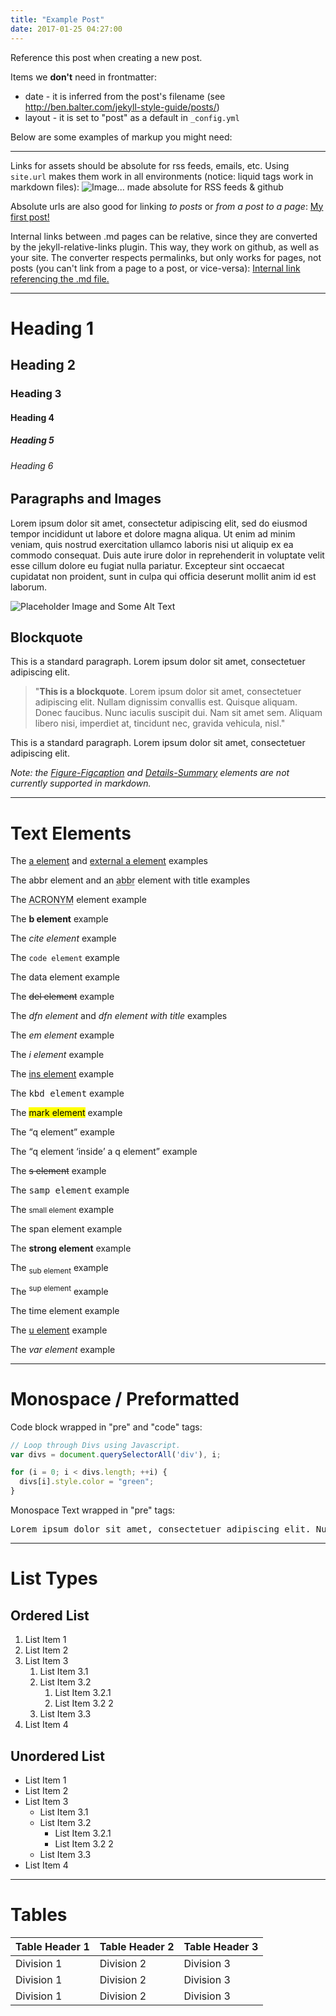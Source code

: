 ```yaml
---
title: "Example Post"
date: 2017-01-25 04:27:00
---
```


Reference this post when creating a new post.

Items we **don't** need in frontmatter:

 * date - it is inferred from the post's filename (see http://ben.balter.com/jekyll-style-guide/posts/)
 * layout - it is set to "post" as a default in `_config.yml`

Below are some examples of markup you might need:

* * *
Links for assets should be absolute for rss feeds, emails, etc. Using `site.url`
makes them work in all environments (notice: liquid tags work in markdown files):
![Image... made absolute for RSS feeds & github]({{site.url}}/assets/images/logo.png)

Absolute urls are also good for linking *to posts* or *from a post to a page*:
[My first post!]({{site.url}}/2010/11/04/bryan-vs-the-internet)

Internal links between .md pages can be relative, since they are converted by the
jekyll-relative-links plugin. This way, they work on github, as well as your site.
The converter respects permalinks, but only works for pages, not posts (you can't
link from a page to a post, or vice-versa):
[Internal link referencing the .md file.](about.md)
* * *

# Heading 1

## Heading 2

### Heading 3

#### Heading 4

##### Heading 5

###### Heading 6

## Paragraphs and Images

Lorem ipsum dolor sit amet, consectetur adipiscing elit, sed do eiusmod tempor incididunt ut labore et dolore magna aliqua. Ut enim ad minim veniam, quis nostrud exercitation ullamco laboris nisi ut aliquip ex ea commodo consequat. Duis aute irure dolor in reprehenderit in voluptate velit esse cillum dolore eu fugiat nulla pariatur. Excepteur sint occaecat cupidatat non proident, sunt in culpa qui officia deserunt mollit anim id est laborum.

![Placeholder Image and Some Alt Text](https://placehold.it/350x150 "A title element for this placeholder image.")

## Blockquote

This is a standard paragraph. Lorem ipsum dolor sit amet, consectetuer adipiscing elit.

> "**This is a blockquote**. Lorem ipsum dolor sit amet, consectetuer adipiscing elit. Nullam dignissim convallis est. Quisque aliquam. Donec faucibus. Nunc iaculis suscipit dui. Nam sit amet sem. Aliquam libero nisi, imperdiet at, tincidunt nec, gravida vehicula, nisl."

This is a standard paragraph. Lorem ipsum dolor sit amet, consectetuer adipiscing elit.

*Note: the [Figure-Figcaption](http://html5doctor.com/the-figure-figcaption-elements/) and [Details-Summary](http://html5doctor.com/the-details-and-summary-elements/) elements are not currently supported in markdown.*

* * *

# Text Elements

The [a element](#) and [external a element](https://example.com) examples

The <abbr>abbr element</abbr> and an <abbr title="Abbreviation">abbr</abbr> element with title examples

The <acronym title="A Cowboy Ran One New York Marathon">ACRONYM</acronym> element example

The **b element** example

The <cite>cite element</cite> example

The `code element` example

The <data value="3967381398">data element</data> example

The ~~del element~~ example

The <dfn>dfn element</dfn> and <dfn title="Title text">dfn element with title</dfn> examples

The _em element_ example

The _i element_ example

The <ins>ins element</ins> example

The <kbd>kbd element</kbd> example

The <mark>mark element</mark> example

The <q>q element</q> example

The <q>q element <q>inside</q> a q element</q> example

The <s>s element</s> example

The <samp>samp element</samp> example

The <small>small element</small> example

The <span>span element</span> example

The **strong element** example

The <sub>sub element</sub> example

The <sup>sup element</sup> example

The <time datetime="2005-05-15 19:00">time element</time> example


The <u>u element</u> example

The <var>var element</var> example

* * *

# Monospace / Preformatted

Code block wrapped in "pre" and "code" tags:

```javascript
// Loop through Divs using Javascript.
var divs = document.querySelectorAll('div'), i;

for (i = 0; i < divs.length; ++i) {
  divs[i].style.color = "green";
}
```

Monospace Text wrapped in "pre" tags:

<pre>Lorem ipsum dolor sit amet, consectetuer adipiscing elit. Nullam dignissim convallis est. Quisque aliquam. Donec faucibus. Nunc iaculis suscipit dui. Nam sit amet sem. Aliquam libero nisi, imperdiet at, tincidunt nec, gravida vehicula, nisl.</pre>

* * *

# List Types

## Ordered List

1. List Item 1
2. List Item 2
3. List Item 3
    1. List Item 3.1
    2. List Item 3.2
        1. List Item 3.2.1
        2. List Item 3.2 2
    3. List Item 3.3
4. List Item 4

## Unordered List

* List Item 1
* List Item 2
* List Item 3
    * List Item 3.1
    * List Item 3.2
        * List Item 3.2.1
        * List Item 3.2 2
    * List Item 3.3
* List Item 4

* * *

# Tables

| Table Header 1 | Table Header 2 | Table Header 3 |
| -------------- | -------------- | -------------- |
| Division 1     | Division 2     | Division 3     |
| Division 1     | Division 2     | Division 3     |
| Division 1     | Division 2     | Division 3     |
